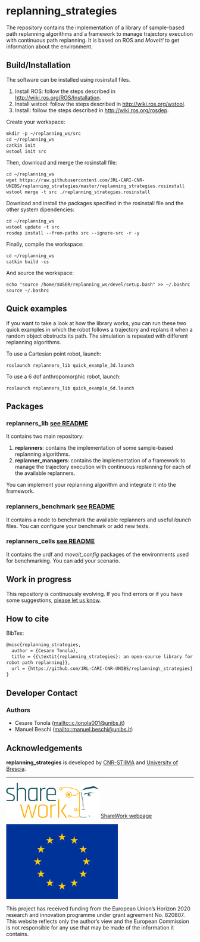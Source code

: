 # **replanning_strategies**

The repository contains the implementation of a library of sample-based path replanning algorithms and a framework to manage trajectory execution with continuous path replanning. It is based on ROS and *MoveIt!* to get information about the environment.
<!-- You can read technical specifications about this replanner [here](https://arxiv.org/abs/2103.13245). -->
## Build/Installation
The software can be installed using rosinstall files.

1. Install ROS: follow the steps described in http://wiki.ros.org/ROS/Installation.
2. Install wstool: follow the steps described in http://wiki.ros.org/wstool.
3. Install: follow the steps described in http://wiki.ros.org/rosdep.

Create your workspace:
```
mkdir -p ~/replanning_ws/src
cd ~/replanning_ws
catkin init
wstool init src
```

Then, download and merge the rosinstall file:
```
cd ~/replanning_ws
wget https://raw.githubusercontent.com/JRL-CARI-CNR-UNIBS/replanning_strategies/master/replanning_strategies.rosinstall
wstool merge -t src ./replanning_strategies.rosinstall
```
Download and install the packages specified in the rosinstall file and the other system dipendencies:
```
cd ~/replanning_ws
wstool update -t src
rosdep install --from-paths src --ignore-src -r -y
```
Finally, compile the workspace:
```
cd ~/replanning_ws
catkin build -cs
```
And source the workspace:
```
echo "source /home/$USER/replanning_ws/devel/setup.bash" >> ~/.bashrc
source ~/.bashrc
```

## Quick examples
If you want to take a look at how the library works, you can run these two quick examples in which the robot follows a trajectory and replans it when a random object obstructs its path. The simulation is repeated with different replanning algorithms.

To use a Cartesian point robot, launch:
```
roslaunch replanners_lib quick_example_3d.launch
```
To use a 6 dof anthropomorphic robot, launch:
```
roslaunch replanners_lib quick_example_6d.launch
```

## Packages
### **replanners_lib [see README](https://github.com/JRL-CARI-CNR-UNIBS/replanning_strategies/blob/master/replanners_lib)**
It contains two main repository:
 1. **replanners**: contains the implementation of some sample-based replanning algorithms.
 2. **replanner_managers**: contains the implementation of a framework to manage the trajectory execution with continuous replanning for each of the available replanners.

 You can implement your replanning algorithm and integrate it into the framework.

### **replanners_benchmark [see README](https://github.com/JRL-CARI-CNR-UNIBS/replanning_strategies/blob/master/replanners_benchmark)**
It contains a node to benchmark the available replanners and useful *launch* files. You can configure your benchmark or add new tests.

### **replanners_cells [see README](https://github.com/JRL-CARI-CNR-UNIBS/replanning_strategies/blob/master/replanners_cells)**
It contains the urdf and *moveit_config* packages of the environments used for benchmarking. You can add your scenario.

## Work in progress
This repository is continuously evolving. If you find errors or if you have some suggestions, [please let us know](https://github.com/JRL-CARI-CNR-UNIBS/replanning_strategies/issues).

## How to cite
BibTex:
```
@misc{replanning_strategies,
  author = {Cesare Tonola},
  title = {{\textit{replanning_strategies}: an open-source library for robot path replanning}},
  url = {https://github.com/JRL-CARI-CNR-UNIBS/replanning\_strategies}
}
```

## Developer Contact
### **Authors**
- Cesare Tonola (<mailto::c.tonola001@unibs.it>)
- Manuel Beschi (<mailto::manuel.beschi@unibs.it>)

## Acknowledgements
**replanning_strategies** is developed by [CNR-STIIMA](http://www.stiima.cnr.it/) and [University of Brescia](https://www.unibs.it/en).

***

![EC-H2020](Documentation/Sharework.png) [ShareWork webpage](https://sharework-project.eu/)

![EC-H2020](Documentation/flag_yellow.jpg)

This project has received funding from the European Union’s Horizon 2020 research and innovation programme under grant agreement No. 820807.
This website reflects only the author’s view and the European Commission is not responsible for any use that may be made of the information it contains.
